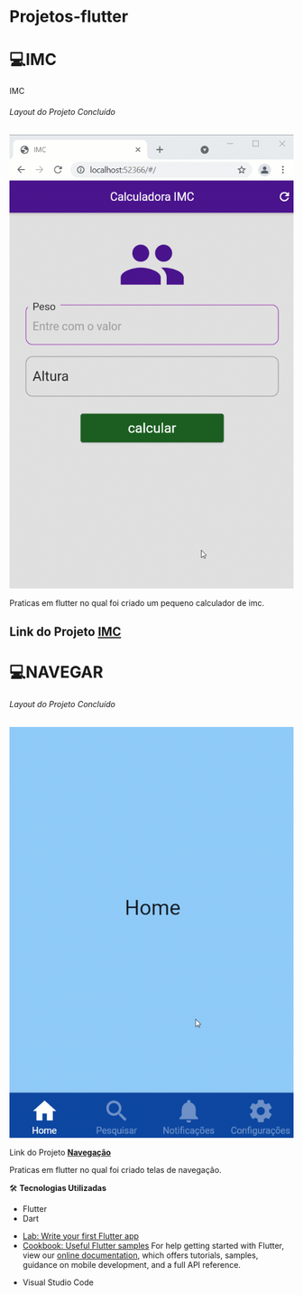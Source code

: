 # Projetos-flutter

 # :computer:IMC
  IMC
######  Layout do Projeto Concluído
![IMC](https://github.com/Doni-zete/Projetos-flutter/blob/main/app_01_imc/lib/img/imc.gif)


 Praticas em flutter no qual foi criado um pequeno calculador de imc.
 
 Link do Projeto [**IMC**](https://github.com/Doni-zete/Projetos-flutter/tree/main/app_01_imc)
 ---------------------------------------------------------------------------------------------------------------------------------------------------------------------------------
 
  # :computer:NAVEGAR
  
######  Layout do Projeto Concluído
![Navegação entre telas](https://github.com/Doni-zete/Projetos-flutter/blob/main/app_02_bottom_navigation_bar/lib/img/navegue_bar.gif)

Link do Projeto [**Navegação**](https://github.com/Doni-zete/Projetos-flutter/tree/main/app_02_bottom_navigation_bar)


 Praticas em flutter no qual foi criado telas de navegação.

:hammer_and_wrench: **Tecnologias Utilizadas**
* Flutter
* Dart
- [Lab: Write your first Flutter app](https://flutter.dev/docs/get-started/codelab)
- [Cookbook: Useful Flutter samples](https://flutter.dev/docs/cookbook)
For help getting started with Flutter, view our
[online documentation](https://flutter.dev/docs), which offers tutorials,
samples, guidance on mobile development, and a full API reference.
* Visual Studio Code

